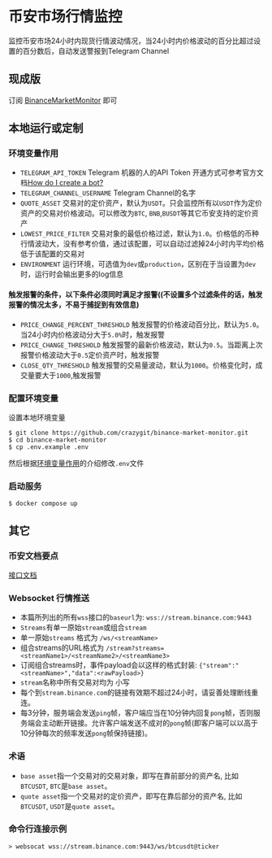 # 币安市场行情监控

监控币安市场24小时内现货行情波动情况，当24小时内价格波动的百分比超过设置的百分数后，自动发送警报到Telegram Channel

## 现成版

订阅 [BinanceMarketMonitor](https://t.me/BinanceMarketMonitor) 即可

## 本地运行或定制

### 环境变量作用

- `TELEGRAM_API_TOKEN` Telegram 机器的人的API Token
  开通方式可参考官方文档[How do I create a bot?](https://core.telegram.org/bots#3-how-do-i-create-a-bot)
- `TELEGRAM_CHANNEL_USERNAME` Telegram Channel的名字
- `QUOTE_ASSET` 交易对的定价资产，默认为`USDT`。只会监控所有以`USDT`作为定价资产的交易对价格波动。可以修改为`BTC`, `BNB`,`BUSDT`等其它币安支持的定价资产
- `LOWEST_PRICE_FILTER` 交易对象的最低价格过滤，默认为`1.0`。价格低的币种行情波动大，没有参考价值，通过该配置，可以自动过滤掉24小时内平均价格低于该配置的交易对
- `ENVIRONMENT` 运行环境，可选值为`dev`或`production`，区别在于当设置为`dev`时，运行时会输出更多的log信息

#### 触发报警的条件，以下条件必须同时满足才报警((不设置多个过滤条件的话，触发报警的情况太多，不易于捕捉到有效信息)

- `PRICE_CHANGE_PERCENT_THRESHOLD` 触发报警的价格波动百分比，默认为`5.0`。当24小时内价格波动分大于`5.0%`时，触发报警
- `PRICE_CHANGE_THRESHOLD` 触发报警的最新价格波动，默认为`0.5`。当距离上次报警价格波动大于`0.5`定价资产时，触发报警
- `CLOSE_QTY_THRESHOLD` 触发报警的交易量波动，默认为`1000`。价格变化时，成交量要大于`1000`,触发报警

### 配置环境变量

设置本地环境变量

```shell
$ git clone https://github.com/crazygit/binance-market-monitor.git
$ cd binance-market-monitor
$ cp .env.example .env
```

然后根据[环境变量作用](#环境变量作用)的介绍修改`.env`文件

### 启动服务

```shell
$ docker compose up
```

## 其它

### 币安文档要点

[接口文档](https://binance-docs.github.io/apidocs/spot/cn/)

### Websocket 行情推送

- 本篇所列出的所有`wss`接口的`baseurl`为: `wss://stream.binance.com:9443`
- `Streams`有单一原始`stream`或组合`stream`
- 单一原始`streams` 格式为 `/ws/<streamName>`
- 组合streams的URL格式为 `/stream?streams=<streamName1>/<streamName2>/<streamName3>`
- 订阅组合streams时，事件payload会以这样的格式封装: `{"stream":"<streamName>","data":<rawPayload>}`
- `stream`名称中所有交易对均为 小写
- 每个到`stream.binance.com`的链接有效期不超过24小时，请妥善处理断线重连。
- 每3分钟，服务端会发送`ping`帧，客户端应当在10分钟内回复`pong`帧，否则服务端会主动断开链接。允许客户端发送不成对的`pong`帧(即客户端可以以高于10分钟每次的频率发送`pong`帧保持链接)。

### 术语

- `base asset`指一个交易对的交易对象，即写在靠前部分的资产名, 比如`BTCUSDT`, `BTC`是`base asset`。
- `quote asset`指一个交易对的定价资产，即写在靠后部分的资产名, 比如`BTCUSDT`, `USDT`是`quote asset`。

### 命令行连接示例

```shell
> websocat wss://stream.binance.com:9443/ws/btcusdt@ticker
```
